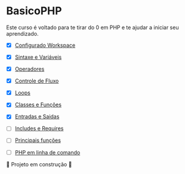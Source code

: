 # BasicoPHP

Este curso é voltado para te tirar do 0 em PHP e te ajudar a iniciar seu aprendizado.


- [x] [Configurado Workspace](00-Configurando-Workspace/README.md)

- [x] [Sintaxe e Variáveis](01-Sintaxe-e-Variáveis/README.md)

- [x] [Operadores](02-Operadores/README.md)

- [x] [Controle de Fluxo](03-Controle-de-fluxo/README.md)

- [x] [Loops](04-Loops/README.md)

- [x] [Classes e Funções](05-Classes-e-Funções/README.md)

- [x] [Entradas e Saidas](06-Entradas-e-Saidas/README.md)

- [ ] [Includes e Requires](07-Includes-e-Requires/README.md)

- [ ] [Principais funções](08-Principais-funções/README.md)

- [ ] [PHP em linha de comando](09-PHP-em-linha-de-comando/README.md)


:construction: Projeto em construção :construction: